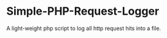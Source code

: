 Simple-PHP-Request-Logger
=========================

A light-weight php script to log all http request hits into a file.
